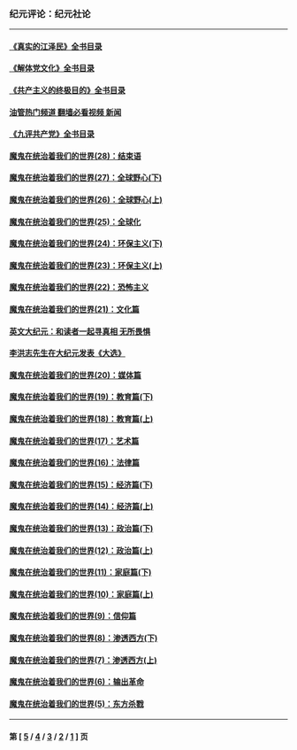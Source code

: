### 纪元评论：纪元社论
---
#### [《真实的江泽民》全书目录](../../pages/nsc422/n13721399.md?11240330) 
#### [《解体党文化》全书目录](../../pages/nsc422/n13721157.md?11240330) 
#### [《共产主义的终极目的》全书目录](../../pages/nsc422/n13721048.md?11240330) 
#### [油管热门频道 翻墙必看视频 新闻](ok?11240330)
#### [《九评共产党》全书目录](../../pages/nsc422/n13708085.md?11240330) 
#### [魔鬼在统治着我们的世界(28)：结束语](../../pages/nsc422/n10936246.md?11240330) 
#### [魔鬼在统治着我们的世界(27)：全球野心(下)](../../pages/nsc422/n10928319.md?11240330) 
#### [魔鬼在统治着我们的世界(26)：全球野心(上)](../../pages/nsc422/n10900318.md?11240330) 
#### [魔鬼在统治着我们的世界(25)：全球化](../../pages/nsc422/n10788205.md?11240330) 
#### [魔鬼在统治着我们的世界(24)：环保主义(下)](../../pages/nsc422/n10695307.md?11240330) 
#### [魔鬼在统治着我们的世界(23)：环保主义(上)](../../pages/nsc422/n10688613.md?11240330) 
#### [魔鬼在统治着我们的世界(22)：恐怖主义](../../pages/nsc422/n10614727.md?11240330) 
#### [魔鬼在统治着我们的世界(21)：文化篇](../../pages/nsc422/n10597706.md?11240330) 
#### [英文大纪元：和读者一起寻真相 无所畏惧](../../pages/nsc422/n12542027.md?11240330) 
#### [李洪志先生在大纪元发表《大选》](../../pages/nsc422/n12534746.md?11240330) 
#### [魔鬼在统治着我们的世界(20)：媒体篇](../../pages/nsc422/n10586579.md?11240330) 
#### [魔鬼在统治着我们的世界(19)：教育篇(下)](../../pages/nsc422/n10564808.md?11240330) 
#### [魔鬼在统治着我们的世界(18)：教育篇(上)](../../pages/nsc422/n10526970.md?11240330) 
#### [魔鬼在统治着我们的世界(17)：艺术篇](../../pages/nsc422/n10499093.md?11240330) 
#### [魔鬼在统治着我们的世界(16)：法律篇](../../pages/nsc422/n10485969.md?11240330) 
#### [魔鬼在统治着我们的世界(15)：经济篇(下)](../../pages/nsc422/n10469975.md?11240330) 
#### [魔鬼在统治着我们的世界(14)：经济篇(上)](../../pages/nsc422/n10457370.md?11240330) 
#### [魔鬼在统治着我们的世界(13)：政治篇(下)](../../pages/nsc422/n10448270.md?11240330) 
#### [魔鬼在统治着我们的世界(12)：政治篇(上)](../../pages/nsc422/n10444576.md?11240330) 
#### [魔鬼在统治着我们的世界(11)：家庭篇(下)](../../pages/nsc422/n10440961.md?11240330) 
#### [魔鬼在统治着我们的世界(10)：家庭篇(上)](../../pages/nsc422/n10435448.md?11240330) 
#### [魔鬼在统治着我们的世界(9)：信仰篇](../../pages/nsc422/n10432159.md?11240330) 
#### [魔鬼在统治着我们的世界(8)：渗透西方(下)](../../pages/nsc422/n10429603.md?11240330) 
#### [魔鬼在统治着我们的世界(7)：渗透西方(上)](../../pages/nsc422/n10426013.md?11240330) 
#### [魔鬼在统治着我们的世界(6)：输出革命](../../pages/nsc422/n10421536.md?11240330) 
#### [魔鬼在统治着我们的世界(5)：东方杀戮](../../pages/nsc422/n10417707.md?11240330) 

---
#### 第 [ [5](./5.md?11240330) / [4](./4.md?11240330) / [3](./3.md?11240330) / [2](./2.md?11240330) / [1](./1.md?11240330) ] 页
